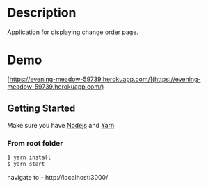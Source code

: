 # Description
Application for displaying change order page.

# Demo
[https://evening-meadow-59739.herokuapp.com/](https://evening-meadow-59739.herokuapp.com/)

## Getting Started
Make sure you have [Nodejs](https://nodejs.org/) and [Yarn](https://yarnpkg.com/)

### From root folder

```bash
$ yarn install   
$ yarn start 
```


navigate to - http://localhost:3000/
